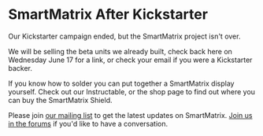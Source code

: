 # SmartMatrix After Kickstarter
Our Kickstarter campaign ended, but the SmartMatrix project isn't over.

We will be selling the beta units we already built, check back here on Wednesday June 17 for a link, or check your email if you were a Kickstarter backer.

If you know how to solder you can put together a SmartMatrix display yourself.  Check out our Instructable, or the shop page to find out where you can buy the SmartMatrix Shield.

Please join [our mailing list]() to get the latest updates on SmartMatrix.  [Join us in the forums]() if you'd like to have a conversation.